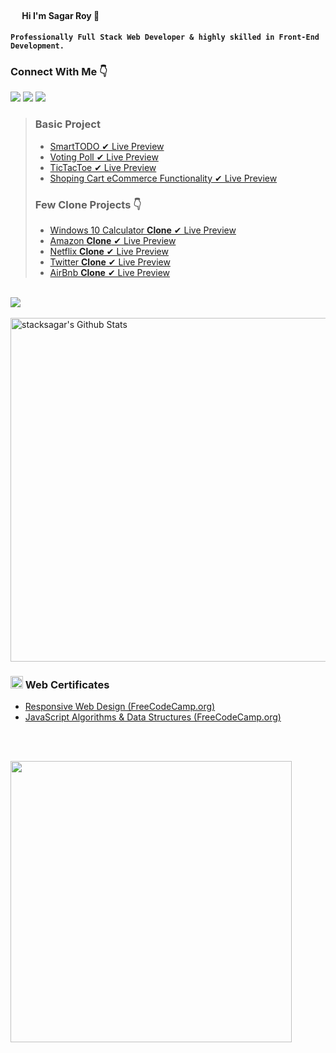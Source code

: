 #### <img src="https://cdn3.bbcode0.com/uploads/2021/2/9/cc575c06d6aeab1d8d697cdcf98b89df-full.png" width="15" /> Hi I'm Sagar Roy 👋

#### ` Professionally Full Stack Web Developer & highly skilled in Front-End Development. `  

### Connect With Me 👇
[![](https://img.shields.io/badge/%20-Linkedin-blue?color=blue&labelColor=blue&logo=linkedin&logoColor=white)](https://www.linkedin.com/in/stacksagar "@stacksagar linkedin profile") [![](https://img.shields.io/badge/%20-Twitter-blue?color=blue&labelColor=blue&logo=twitter&logoColor=white)](https://www.twitter.com/stacksagar "@stacksagar twitter profile") [![](https://img.shields.io/badge/%20-Facebook-blue?color=blue&labelColor=blue&logo=facebook&logoColor=white)](https://www.facebook.com/stacksagar "@stacksagar facebook profile")

> ### Basic Project 
> - <a href="https://stacksagar.github.io/smart-todo"> SmartTODO ✔ Live Preview </a>
> - <a href="https://stacksagar.github.io/smart-poll"> Voting Poll ✔ Live Preview </a>
> - <a href="https://stacksagar.github.io/tic-tac-toe"> TicTacToe ✔ Live Preview </a>
> - <a href="https://stacksagar.github.io/eCommerce-shopping-cart"> Shoping Cart eCommerce Functionality ✔ Live Preview </a>
> ### Few Clone Projects 👇
> - <a href="https://stacksagar.github.io/windows10-calculator-clone"> Windows 10 Calculator **Clone** ✔ Live Preview </a>
> - <a href="https://sagar-clone-1.web.app"> Amazon **Clone** ✔ Live Preview </a>
> - <a href="#"> Netflix **Clone** ✔ Live Preview </a>
> - <a href="#"> Twitter **Clone** ✔ Live Preview </a>
> - <a href="#"> AirBnb **Clone** ✔ Live Preview </a> 
 
 <br/>

<a href="https://github.com/stacksagar">
  <img align="center" src="https://github-readme-stats.vercel.app/api/top-langs/?username=stacksagar&theme=light&hide_langs_below=1" />
</a>

<br />
<br />

<img width="550" alt="stacksagar's Github Stats"  src="https://github-readme-stats.vercel.app/api?username=stacksagar&show_icons=true"/>


### <img src="https://png.pngtree.com/png-clipart/20190614/original/pngtree-certificate-icon-png-image_3715104.jpg" width="20" /> Web Certificates
- <a href="https://www.freecodecamp.org/certification/stacksagar/responsive-web-design">Responsive Web Design (FreeCodeCamp.org) </a> 
- <a href="https://www.freecodecamp.org/certification/stacksagar/javascript-algorithms-and-data-structures">JavaScript Algorithms & Data Structures (FreeCodeCamp.org) </a> 


<br />
<br />

<a href="https://stacksagar.github.io/works"><img src="https://lh3.googleusercontent.com/jrmfn_eXk2IXfj11bA8dp8klfEe-10oC9VjXrnxTLK92eGD6UTgvePK5d3PM2n5xaLUFJasBKfS-HxIXOOykS596bWZCWeFrK0DwuOFt4Zq6gcNNSju59tJfTCrWSkrpzVb_O---S9dEmZ6XL_HdZevUP4-bkJkVCPc2H32WrqBtTmsD4QRnNqt5iZ-6twYVHNornvBNdkKDJTyCsyuGMQDPQg8-PLA5ZI6C1wjZKlxeScjA5CWBJc_WJxDtnxkbAeGpYgrpTF2SiemImL7X1a5iV8ZWRHV2uqHaQPvIu4jas2MBfIrs8KoZ6TI7rbqA2PSDlm08pWirQyC5XT3SBYAccxrYJCaEaqLDNh-Qrt4lJZ_eJGcrFqOiUXTzWGl1BygfLCuqYBwd5B4cD-_Keu7L6k9Fm2u7tmRBl5oygDjmeuOV1j4t_25ZFn9bjko5jVXca4uDiKn84eM59OiXO37aCzPV_So89AyGUC5cdwze15dBNR2XZiWuzSE6a550ehBTAJVnaRe_9XXZq5oEBM8fATpyCKhMCu2M4InHCILTok6is_9rraLweFDT-5TFkmjsRslcCy0rMpdSoPM0x4giKJfPigTrdL6X-f8jnFHIirYR7Zj9lGAiynXQkatvepDCC0TMmkcIl-0JeJ3xysxsMBnz2JlZQSb2tZ1XN4xJhwxiQ8pDzUg5ScQ=w764-h96-no?authuser=1" width="450" /> </a>
